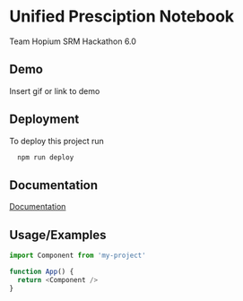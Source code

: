 # Unified Presciption Notebook
Team Hopium SRM Hackathon 6.0

## Demo

Insert gif or link to demo


## Deployment

To deploy this project run

```bash
  npm run deploy
```


## Documentation

[Documentation](https://linktodocumentation)


## Usage/Examples

```javascript
import Component from 'my-project'

function App() {
  return <Component />
}
```
